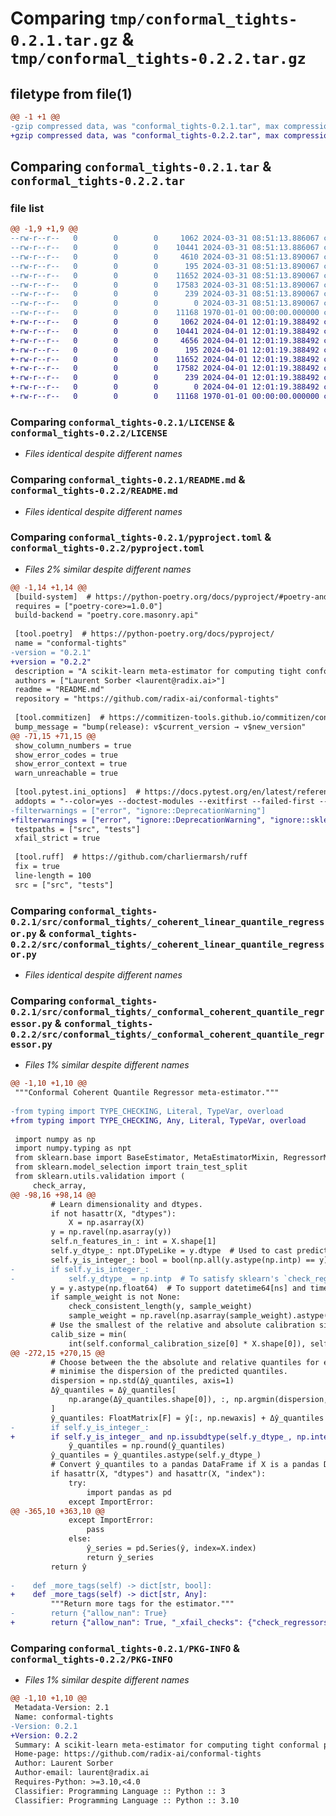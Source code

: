 # Comparing `tmp/conformal_tights-0.2.1.tar.gz` & `tmp/conformal_tights-0.2.2.tar.gz`

## filetype from file(1)

```diff
@@ -1 +1 @@
-gzip compressed data, was "conformal_tights-0.2.1.tar", max compression
+gzip compressed data, was "conformal_tights-0.2.2.tar", max compression
```

## Comparing `conformal_tights-0.2.1.tar` & `conformal_tights-0.2.2.tar`

### file list

```diff
@@ -1,9 +1,9 @@
--rw-r--r--   0        0        0     1062 2024-03-31 08:51:13.886067 conformal_tights-0.2.1/LICENSE
--rw-r--r--   0        0        0    10441 2024-03-31 08:51:13.886067 conformal_tights-0.2.1/README.md
--rw-r--r--   0        0        0     4610 2024-03-31 08:51:13.890067 conformal_tights-0.2.1/pyproject.toml
--rw-r--r--   0        0        0      195 2024-03-31 08:51:13.890067 conformal_tights-0.2.1/src/conformal_tights/__init__.py
--rw-r--r--   0        0        0    11652 2024-03-31 08:51:13.890067 conformal_tights-0.2.1/src/conformal_tights/_coherent_linear_quantile_regressor.py
--rw-r--r--   0        0        0    17583 2024-03-31 08:51:13.890067 conformal_tights-0.2.1/src/conformal_tights/_conformal_coherent_quantile_regressor.py
--rw-r--r--   0        0        0      239 2024-03-31 08:51:13.890067 conformal_tights-0.2.1/src/conformal_tights/_typing.py
--rw-r--r--   0        0        0        0 2024-03-31 08:51:13.890067 conformal_tights-0.2.1/src/conformal_tights/py.typed
--rw-r--r--   0        0        0    11168 1970-01-01 00:00:00.000000 conformal_tights-0.2.1/PKG-INFO
+-rw-r--r--   0        0        0     1062 2024-04-01 12:01:19.388492 conformal_tights-0.2.2/LICENSE
+-rw-r--r--   0        0        0    10441 2024-04-01 12:01:19.388492 conformal_tights-0.2.2/README.md
+-rw-r--r--   0        0        0     4656 2024-04-01 12:01:19.388492 conformal_tights-0.2.2/pyproject.toml
+-rw-r--r--   0        0        0      195 2024-04-01 12:01:19.388492 conformal_tights-0.2.2/src/conformal_tights/__init__.py
+-rw-r--r--   0        0        0    11652 2024-04-01 12:01:19.388492 conformal_tights-0.2.2/src/conformal_tights/_coherent_linear_quantile_regressor.py
+-rw-r--r--   0        0        0    17582 2024-04-01 12:01:19.388492 conformal_tights-0.2.2/src/conformal_tights/_conformal_coherent_quantile_regressor.py
+-rw-r--r--   0        0        0      239 2024-04-01 12:01:19.388492 conformal_tights-0.2.2/src/conformal_tights/_typing.py
+-rw-r--r--   0        0        0        0 2024-04-01 12:01:19.388492 conformal_tights-0.2.2/src/conformal_tights/py.typed
+-rw-r--r--   0        0        0    11168 1970-01-01 00:00:00.000000 conformal_tights-0.2.2/PKG-INFO
```

### Comparing `conformal_tights-0.2.1/LICENSE` & `conformal_tights-0.2.2/LICENSE`

 * *Files identical despite different names*

### Comparing `conformal_tights-0.2.1/README.md` & `conformal_tights-0.2.2/README.md`

 * *Files identical despite different names*

### Comparing `conformal_tights-0.2.1/pyproject.toml` & `conformal_tights-0.2.2/pyproject.toml`

 * *Files 2% similar despite different names*

```diff
@@ -1,14 +1,14 @@
 [build-system]  # https://python-poetry.org/docs/pyproject/#poetry-and-pep-517
 requires = ["poetry-core>=1.0.0"]
 build-backend = "poetry.core.masonry.api"
 
 [tool.poetry]  # https://python-poetry.org/docs/pyproject/
 name = "conformal-tights"
-version = "0.2.1"
+version = "0.2.2"
 description = "A scikit-learn meta-estimator for computing tight conformal predictions"
 authors = ["Laurent Sorber <laurent@radix.ai>"]
 readme = "README.md"
 repository = "https://github.com/radix-ai/conformal-tights"
 
 [tool.commitizen]  # https://commitizen-tools.github.io/commitizen/config/
 bump_message = "bump(release): v$current_version → v$new_version"
@@ -71,15 +71,15 @@
 show_column_numbers = true
 show_error_codes = true
 show_error_context = true
 warn_unreachable = true
 
 [tool.pytest.ini_options]  # https://docs.pytest.org/en/latest/reference/reference.html#ini-options-ref
 addopts = "--color=yes --doctest-modules --exitfirst --failed-first --strict-config --strict-markers --verbosity=2 --junitxml=reports/pytest.xml"
-filterwarnings = ["error", "ignore::DeprecationWarning"]
+filterwarnings = ["error", "ignore::DeprecationWarning", "ignore::sklearn.exceptions.SkipTestWarning"]
 testpaths = ["src", "tests"]
 xfail_strict = true
 
 [tool.ruff]  # https://github.com/charliermarsh/ruff
 fix = true
 line-length = 100
 src = ["src", "tests"]
```

### Comparing `conformal_tights-0.2.1/src/conformal_tights/_coherent_linear_quantile_regressor.py` & `conformal_tights-0.2.2/src/conformal_tights/_coherent_linear_quantile_regressor.py`

 * *Files identical despite different names*

### Comparing `conformal_tights-0.2.1/src/conformal_tights/_conformal_coherent_quantile_regressor.py` & `conformal_tights-0.2.2/src/conformal_tights/_conformal_coherent_quantile_regressor.py`

 * *Files 1% similar despite different names*

```diff
@@ -1,10 +1,10 @@
 """Conformal Coherent Quantile Regressor meta-estimator."""
 
-from typing import TYPE_CHECKING, Literal, TypeVar, overload
+from typing import TYPE_CHECKING, Any, Literal, TypeVar, overload
 
 import numpy as np
 import numpy.typing as npt
 from sklearn.base import BaseEstimator, MetaEstimatorMixin, RegressorMixin, clone
 from sklearn.model_selection import train_test_split
 from sklearn.utils.validation import (
     check_array,
@@ -98,16 +98,14 @@
         # Learn dimensionality and dtypes.
         if not hasattr(X, "dtypes"):
             X = np.asarray(X)
         y = np.ravel(np.asarray(y))
         self.n_features_in_: int = X.shape[1]
         self.y_dtype_: npt.DTypeLike = y.dtype  # Used to cast predictions to the correct dtype.
         self.y_is_integer_: bool = bool(np.all(y.astype(np.intp) == y))
-        if self.y_is_integer_:
-            self.y_dtype_ = np.intp  # To satisfy sklearn's `check_regressors_int`.
         y = y.astype(np.float64)  # To support datetime64[ns] and timedelta64[ns].
         if sample_weight is not None:
             check_consistent_length(y, sample_weight)
             sample_weight = np.ravel(np.asarray(sample_weight).astype(np.float64))
         # Use the smallest of the relative and absolute calibration sizes.
         calib_size = min(
             int(self.conformal_calibration_size[0] * X.shape[0]), self.conformal_calibration_size[1]
@@ -272,15 +270,15 @@
         # Choose between the the absolute and relative quantiles for each example in order to
         # minimise the dispersion of the predicted quantiles.
         dispersion = np.std(Δŷ_quantiles, axis=1)
         Δŷ_quantiles = Δŷ_quantiles[
             np.arange(Δŷ_quantiles.shape[0]), :, np.argmin(dispersion, axis=-1)
         ]
         ŷ_quantiles: FloatMatrix[F] = ŷ[:, np.newaxis] + Δŷ_quantiles
-        if self.y_is_integer_:
+        if self.y_is_integer_ and np.issubdtype(self.y_dtype_, np.integer):
             ŷ_quantiles = np.round(ŷ_quantiles)
         ŷ_quantiles = ŷ_quantiles.astype(self.y_dtype_)
         # Convert ŷ_quantiles to a pandas DataFrame if X is a pandas DataFrame.
         if hasattr(X, "dtypes") and hasattr(X, "index"):
             try:
                 import pandas as pd
             except ImportError:
@@ -365,10 +363,10 @@
             except ImportError:
                 pass
             else:
                 ŷ_series = pd.Series(ŷ, index=X.index)
                 return ŷ_series
         return ŷ
 
-    def _more_tags(self) -> dict[str, bool]:
+    def _more_tags(self) -> dict[str, Any]:
         """Return more tags for the estimator."""
-        return {"allow_nan": True}
+        return {"allow_nan": True, "_xfail_checks": {"check_regressors_int": "Incompatible check"}}
```

### Comparing `conformal_tights-0.2.1/PKG-INFO` & `conformal_tights-0.2.2/PKG-INFO`

 * *Files 1% similar despite different names*

```diff
@@ -1,10 +1,10 @@
 Metadata-Version: 2.1
 Name: conformal-tights
-Version: 0.2.1
+Version: 0.2.2
 Summary: A scikit-learn meta-estimator for computing tight conformal predictions
 Home-page: https://github.com/radix-ai/conformal-tights
 Author: Laurent Sorber
 Author-email: laurent@radix.ai
 Requires-Python: >=3.10,<4.0
 Classifier: Programming Language :: Python :: 3
 Classifier: Programming Language :: Python :: 3.10
```

